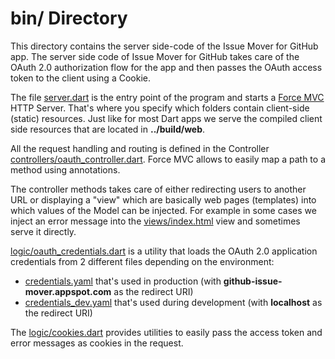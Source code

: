 # bin/ Directory

This directory contains the server side-code of the Issue Mover for GitHub app.
The server side code of Issue Mover for GitHub takes care of the OAuth 2.0
authorization flow for the app and then passes the OAuth access token to the
client using a Cookie.

The file [server.dart](server.dart) is the entry point of the program and starts
a [Force MVC](https://github.com/ForceUniverse/dart-forcemvc) HTTP Server.
That's where you specify which folders contain client-side (static) resources.
Just like for most Dart apps we serve the compiled client side resources that
are located in **../build/web**.

All the request handling and routing is defined in the Controller
[controllers/oauth_controller.dart](controllers/oauth_controller.dart). Force
MVC allows to easily map a path to a method using annotations.

The controller methods takes care of either redirecting users to another URL or
displaying a "view" which are basically web pages (templates) into which values
of the Model can be injected. For example in some cases we inject an error
message into the [views/index.html](views/index.html) view and sometimes serve
it directly.

[logic/oauth_credentials.dart](logic/oauth_credentials.dart) is a utility that
loads the OAuth 2.0 application credentials from 2 different files depending on
the environment:

 - [credentials.yaml](credentials.yaml) that's used in production (with **github-issue-mover.appspot.com** as the redirect URI)
 - [credentials_dev.yaml](credentials_dev.yaml) that's used during development (with **localhost** as the redirect URI)

The [logic/cookies.dart](logic/cookies.dart) provides utilities to easily pass
the access token and error messages as cookies in the request.
